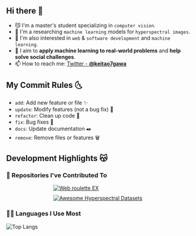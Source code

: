 ## Hi there 👋

- 😼 I'm a master's student specializing in `computer vision`.
- 🧠 I'm a researching `machine learning` models for `hyperspectral images`.
- 🌱 I'm also interested in `web` & `software development` and `machine learning`.
- 🚀 I aim to **apply machine learning to real-world problems** and **help solve social challenges**.
- 📫 How to reach me:  [Twitter - **@keitao7gawa**](https://twitter.com/keitao7gawa)

## My Commit Rules 🌜

- `add`: Add new feature or file ✨
- `update`: Modify features (not a bug fix) 🔁
- `refactor`: Clean up code 🧹
- `fix`: Bug fixes 🐛
- `docs`: Update documentation ✒️
- `remove`: Remove files or features 🗑️

## Development Highlights 😽
### 📍 Repositories I've Contributed To
<div style="display:flex; flex-wrap: wrap; gap:10px; justify-content: center;">

  <a href="https://github.com/keitao7gawa/web-roulette-app">
    <img src="https://github-readme-stats.vercel.app/api/pin/?username=keitao7gawa&repo=web-roulette-app&show_owner=true&theme=dracula"
         alt="Web roulette EX"
         style="flex: 1 1 300px; max-width: 400px; min-width: 250px;">
  </a>

  <a href="https://github.com/033labcodes/awesome-hyperspectral-datasets">
    <img src="https://github-readme-stats.vercel.app/api/pin/?username=033labcodes&repo=awesome-hyperspectral-datasets&&theme=dracula"
         alt="Awesome Hyperspectral Datasets"
         style="flex: 1 1 300px; max-width: 400px; min-width: 250px;">
  </a>

</div>

### 🏃‍♂️ Languages I Use Most 
![Top Langs](https://github-readme-stats.vercel.app/api/top-langs/?username=keitao7gawa&hide=jupyter%20Notebook&layout=compact&hide_title=true&theme=dracula)
